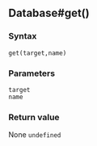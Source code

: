 ## Database#get()

### Syntax
```
get(target,name)
```

### Parameters
<dl>
    <dt><code>target</code></dt>
    <dt><code>name</code></dt>
</dl>

### Return value

<dl>
    <dt>None <code>undefined</code></dt>
</dl>


